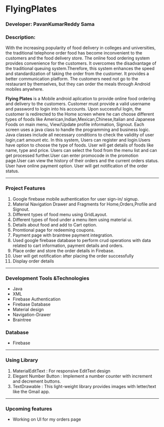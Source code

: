 # FlyingPlates

### Developer: PavanKumarReddy Sama

### Description:
With the increasing popularity of food delivery in colleges and universities, the traditional telephone order food has become inconvenient to the customers and the food delivery store. The online food ordering system provides convenience for the customers. It overcomes the disadvantage of the traditional queuing system.Therefore, this system enhances the speed and standardization of taking the order from the customer. It provides a better communication platform. The customers need not go to the restaurant by themselves, but they can order the meals through Android mobiles anywhere.

**Flying Plates** is a Mobile android aplication to provide online food ordering and delivery to the customers. Customer must provide a valid username and password to login into his accounts. Upon successful login, the customer is redirected to the Home screen where he can choose different types of foods like American,Indian,Mexican,Chinese,Italian and Japanese Foods on main menu, View/Update profile information, Signout. Each screen uses a java class to handle the programming and business logic. Java classes include all necessary conditions to check the validity of user login,cart amount etc. In this system, Users can register and login.Users have option to choose the type of foods. User will get details of foods like name, type and price. Users can select the food from the menu list and can get processed further.User can enter promocode in the promotion page.User can view the history of their orders and the current orders status. User have online payment option. User will get notification of the order status.
***
### Project Features
1. Google firebase mobile authentication for user sign-in/ signup.
2. Material Navigation Drawer and Fragments for Home,Orders,Profile and Signout.
3. Different types of food menu using GridLayout.
4. Different types of food under a menu item using material ui.
5. Details about food and add to Cart option.
6. Promtional page for redeeming coupons.
7. Payment page with braintree payment integration.
8. Used google firebase database to perform crud operations with data related to cart information, payment details and orders.
9. Place order and store the order details in Firebase.
10. User will get notification after placing the order successfully
11. Display order details
***
### Development Tools &Technologies
* Java
* XML
* Firebase Authentication
* Firebase Database
* Material design
* Navigation-Drawer
* Braintree

### Database
* Firebase
***
### Using Library
1. MaterialEditText : For responsive EditText design
2. Elegant Number Button : Implement a number counter with increment and decrement buttons.
3. TextDrawable : This light-weight library provides images with letter/text like the Gmail app.
***
### Upcoming features
* Working on UI for my orders page
